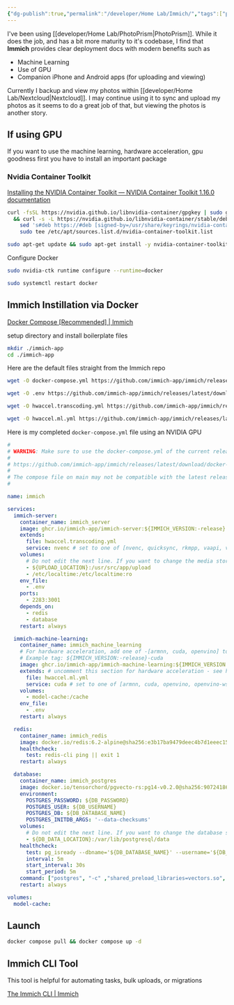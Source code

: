 ```yaml
---
{"dg-publish":true,"permalink":"/developer/Home Lab/Immich/","tags":["photos","selfhosted","media","management"],"created":"2024-08-07T19:38:20.000-05:00","updated":"2024-08-07T19:38:20.000-05:00"}
---
```


I've been using [[developer/Home Lab/PhotoPrism\|PhotoPrism]]. While it does the job, and has a bit more maturity to it's codebase, I find that **Immich** provides clear deployment docs with modern benefits such as 

- Machine Learning
- Use of GPU
- Companion iPhone and Android apps (for uploading and viewing)

Currently I backup and view my photos within [[developer/Home Lab/Nextcloud\|Nextcloud]]. I may continue using it to sync and upload my photos as it seems to do a great job of that, but viewing the photos is another story. 

## If using GPU
If you want to use the machine learning, hardware acceleration, gpu goodness first you have to install an important package
### Nvidia Container Toolkit
[Installing the NVIDIA Container Toolkit — NVIDIA Container Toolkit 1.16.0 documentation](https://docs.nvidia.com/datacenter/cloud-native/container-toolkit/latest/install-guide.html)

```bash
curl -fsSL https://nvidia.github.io/libnvidia-container/gpgkey | sudo gpg --dearmor -o /usr/share/keyrings/nvidia-container-toolkit-keyring.gpg \
  && curl -s -L https://nvidia.github.io/libnvidia-container/stable/deb/nvidia-container-toolkit.list | \
    sed 's#deb https://#deb [signed-by=/usr/share/keyrings/nvidia-container-toolkit-keyring.gpg] https://#g' | \
    sudo tee /etc/apt/sources.list.d/nvidia-container-toolkit.list
```

```bash
sudo apt-get update && sudo apt-get install -y nvidia-container-toolkit
```

Configure Docker

```bash
sudo nvidia-ctk runtime configure --runtime=docker

sudo systemctl restart docker
```
## Immich Instillation via Docker
[Docker Compose [Recommended] | Immich](https://immich.app/docs/install/docker-compose)

setup directory and install boilerplate files
```bash
mkdir ./immich-app
cd ./immich-app
```

Here are the default files straight from the Immich repo
```bash
wget -O docker-compose.yml https://github.com/immich-app/immich/releases/latest/download/docker-compose.yml

wget -O .env https://github.com/immich-app/immich/releases/latest/download/example.env

wget -O hwaccel.transcoding.yml https://github.com/immich-app/immich/releases/latest/download/hwaccel.transcoding.yml

wget -O hwaccel.ml.yml https://github.com/immich-app/immich/releases/latest/download/hwaccel.ml.yml
```

Here is my completed `docker-compose.yml` file using an NVIDIA GPU
```yml
#
# WARNING: Make sure to use the docker-compose.yml of the current release:
#
# https://github.com/immich-app/immich/releases/latest/download/docker-compose.yml
#
# The compose file on main may not be compatible with the latest release.
#

name: immich

services:
  immich-server:
    container_name: immich_server
    image: ghcr.io/immich-app/immich-server:${IMMICH_VERSION:-release}
    extends:
      file: hwaccel.transcoding.yml
      service: nvenc # set to one of [nvenc, quicksync, rkmpp, vaapi, vaapi-wsl] for accelerated transcoding
    volumes:
      # Do not edit the next line. If you want to change the media storage location on your system, edit the value of UPLOAD_LOCATION in the .env file
      - ${UPLOAD_LOCATION}:/usr/src/app/upload
      - /etc/localtime:/etc/localtime:ro
    env_file:
      - .env
    ports:
      - 2283:3001
    depends_on:
      - redis
      - database
    restart: always

  immich-machine-learning:
    container_name: immich_machine_learning
    # For hardware acceleration, add one of -[armnn, cuda, openvino] to the image tag.
    # Example tag: ${IMMICH_VERSION:-release}-cuda
    image: ghcr.io/immich-app/immich-machine-learning:${IMMICH_VERSION:-release}-cuda
    extends: # uncomment this section for hardware acceleration - see https://immich.app/docs/features/ml-hardware-acceleration
      file: hwaccel.ml.yml
      service: cuda # set to one of [armnn, cuda, openvino, openvino-wsl] for accelerated inference - use the `-wsl` version for WSL2 where applicable
    volumes:
      - model-cache:/cache
    env_file:
      - .env
    restart: always

  redis:
    container_name: immich_redis
    image: docker.io/redis:6.2-alpine@sha256:e3b17ba9479deec4b7d1eeec1548a253acc5374d68d3b27937fcfe4df8d18c7e
    healthcheck:
      test: redis-cli ping || exit 1
    restart: always

  database:
    container_name: immich_postgres
    image: docker.io/tensorchord/pgvecto-rs:pg14-v0.2.0@sha256:90724186f0a3517cf6914295b5ab410db9ce23190a2d9d0b9dd6463e3fa298f0
    environment:
      POSTGRES_PASSWORD: ${DB_PASSWORD}
      POSTGRES_USER: ${DB_USERNAME}
      POSTGRES_DB: ${DB_DATABASE_NAME}
      POSTGRES_INITDB_ARGS: '--data-checksums'
    volumes:
      # Do not edit the next line. If you want to change the database storage location on your system, edit the value of DB_DATA_LOCATION in the .env file
      - ${DB_DATA_LOCATION}:/var/lib/postgresql/data
    healthcheck:
      test: pg_isready --dbname='${DB_DATABASE_NAME}' --username='${DB_USERNAME}' || exit 1; Chksum="$(psql --dbname='${DB_DATABASE_NAME}' --username='${DB_USERNAME}' --tuples-only --no-align --command='SELECT COALESCE(SUM(checksum_failures), 0) FROM pg_stat_database')"; echo "checksum failure count is $Chksum"; [ "$Chksum" = '0' ] || exit 1
      interval: 5m
      start_interval: 30s
      start_period: 5m
    command: ["postgres", "-c" ,"shared_preload_libraries=vectors.so", "-c", 'search_path="$user", public, vectors', "-c", "logging_collector=on", "-c", "max_wal_size=2GB", "-c", "shared_buffers=512MB", "-c", "wal_compression=on"]
    restart: always

volumes:
  model-cache:

```
## Launch
```bash
docker compose pull && docker compose up -d
```
## Immich CLI Tool
This tool is helpful for automating tasks, bulk uploads, or migrations

[The Immich CLI | Immich](https://immich.app/docs/features/command-line-interface/)
